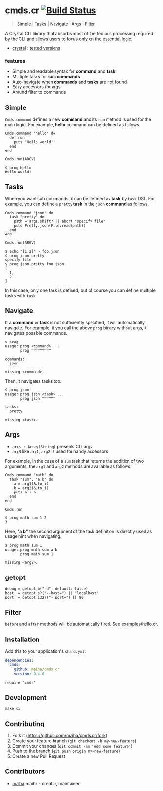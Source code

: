 # cmds.cr [![Build Status](https://travis-ci.org/maiha/cmds.cr.svg?branch=master)](https://travis-ci.org/maiha/cmds.cr)

> [Simple](#Simple) | [Tasks](#Tasks) | [Navigate](#Navigate) | [Args](#Args) | [Filter](#Filter)

A Crystal CLI library that absorbs most of the tedious processing required by the CLI and allows users to focus only on the essential logic.
- [crystal](http://crystal-lang.org/) : [tested versions](./ci)

### features
- Simple and readable syntax for **command** and **task**
- Multiple tasks for **sub commands**
- Auto-navigate when **commands** and **tasks** are not found
- Easy accessors for args
- Around filter to commands

## Simple

`Cmds.command` defines a new **command** and its `run` method is used for the main logic.
For example, **hello** command can be defined as follows.

```crystal
Cmds.command "hello" do
  def run
    puts "Hello world!"
  end
end

Cmds.run(ARGV)
```

```console
$ prog hello
Hello world!
```

## Tasks

When you want sub commands, it can be defined as **task** by `task` DSL.
For example, you can define a `pretty` **task** in the `json` **command** as follows.

```crystal
Cmds.command "json" do
  task "pretty" do
    path = args.shift? || abort "specify file"
    puts Pretty.json(File.read(path))
  end
end

Cmds.run(ARGV)
```

```console
$ echo "[1,2]" > foo.json
$ prog json pretty
specify file
$ prog json pretty foo.json
[
  1,
  2
]	
```

In this case, only one task is defined, but of course you can define multiple tasks with `task`.

## Navigate

If a **command** or **task** is not sufficiently specified, it will automatically navigate.
For example, if you call the above `prog` binary without args, it navigates possible commands.

```console
$ prog
usage: prog <command> ...
       prog ^^^^^^^^^

commands:
  json

missing <command>.
```

Then, it navigates tasks too.

```console
$ prog json
usage: prog json <task> ...
       prog json ^^^^^^

tasks:
  pretty

missing <task>.
```

## Args

- `args : Array(String)` presents CLI args
- `argN` like `arg1`, `arg2` is used for handy accessors

For example, in the case of a `sum` task that returns the addition of two arguments,
the `arg1` and `arg2` methods are available as follows.

```crystal
Cmds.command "math" do
  task "sum", "a b" do
    a = arg1(&.to_i)
    b = arg2(&.to_i)
    puts a + b
  end
end

Cmds.run
```

```console
$ prog math sum 1 2
3
```

Here, **"a b"** the second argument of the task definition is directly used as usage hint when navigating.

```console
$ prog math sum 1
usage: prog math sum a b
       prog math sum 1

missing <arg2>.
```

## getopt

```crystal
debug = getopt_b("-d", default: false)
host  = getopt_s?("--host=") || "localhost"
port  = getopt_i32?("--port=") || 80
```

## Filter

`before` and `after` methods will be automatically fired.
See [examples/hello.cr](./examples/hello.cr).

## Installation

Add this to your application's `shard.yml`:

```yaml
dependencies:
  cmds:
    github: maiha/cmds.cr
    version: 0.4.0
```

```crystal
require "cmds"
```

## Development

```console
make ci
```

## Contributing

1. Fork it (<https://github.com/maiha/cmds.cr/fork>)
2. Create your feature branch (`git checkout -b my-new-feature`)
3. Commit your changes (`git commit -am 'Add some feature'`)
4. Push to the branch (`git push origin my-new-feature`)
5. Create a new Pull Request

## Contributors

- [maiha](https://github.com/maiha) maiha - creator, maintainer
